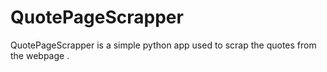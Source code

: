 # QuotePageScrapper
QuotePageScrapper is a simple python app used to scrap the quotes from the webpage .
